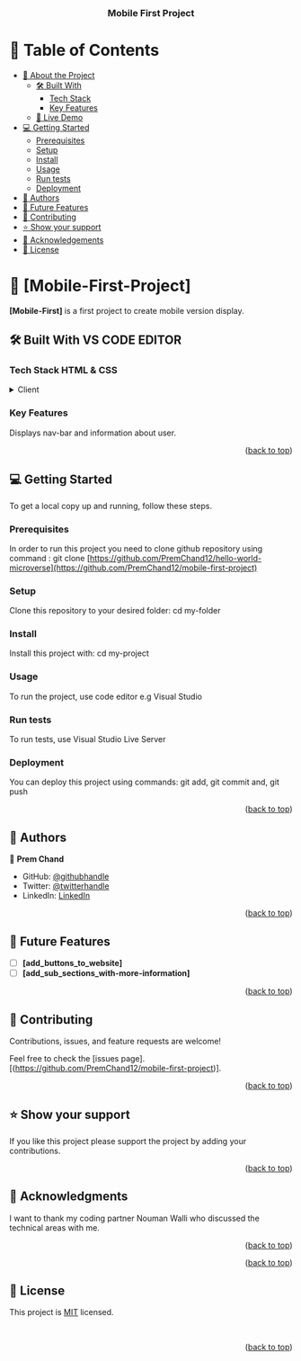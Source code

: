 <div align="center">
  
  <br/>

  <h3><b>Mobile First Project</b></h3>

</div>


# 📗 Table of Contents

- [📖 About the Project](#about-project)
  - [🛠 Built With](#built-with)
    - [Tech Stack](#tech-stack)
    - [Key Features](#key-features)
  - [🚀 Live Demo](#live-demo)
- [💻 Getting Started](#getting-started)
  - [Prerequisites](#prerequisites)
  - [Setup](#setup)
  - [Install](#install)
  - [Usage](#usage)
  - [Run tests](#run-tests)
  - [Deployment](#deployment)
- [👥 Authors](#authors)
- [🔭 Future Features](#future-features)
- [🤝 Contributing](#contributing)
- [⭐️ Show your support](#support)
- [🙏 Acknowledgements](#acknowledgements)
- [📝 License](#license)


# 📖 [Mobile-First-Project] <a name="about-project"></a>

**[Mobile-First]** is a first project to create mobile version display.

## 🛠 Built With <a name="built-with">VS CODE EDITOR</a>

### Tech Stack <a name="tech-stack">HTML & CSS</a> 
  <details>
    <summary>Client</summary>
    <ul>
      <li>HTML</li>
      <li>CSS</li>
    </ul>
  </details>

### Key Features <a name="key-features"></a> 

Displays nav-bar and information about user.

<p align="right">(<a href="#readme-top">back to top</a>)</p>


## 💻 Getting Started <a name="getting-started"></a>

To get a local copy up and running, follow these steps.

### Prerequisites

In order to run this project you need to clone github repository using command : git clone [https://github.com/PremChand12/hello-world-microverse](https://github.com/PremChand12/mobile-first-project)

### Setup

Clone this repository to your desired folder: cd my-folder

### Install

Install this project with: cd my-project

### Usage

To run the project, use code editor e.g Visual Studio

### Run tests

To run tests, use Visual Studio Live Server

### Deployment

You can deploy this project using commands:
git add,
git commit and,
git push

<p align="right">(<a href="#readme-top">back to top</a>)</p>


## 👥 Authors <a name="authors"></a>

👤 **Prem Chand**

- GitHub: [@githubhandle](https://github.com/PremChand12)
- Twitter: [@twitterhandle](https://twitter.com/Chandu1111112)
- LinkedIn: [LinkedIn](https://www.linkedin.com/in/prem-chand-maddati-15a69a1a8/)

<p align="right">(<a href="#readme-top">back to top</a>)</p>

## 🔭 Future Features <a name="future-features"></a>

- [ ] **[add_buttons_to_website]**
- [ ] **[add_sub_sections_with-more-information]**

<p align="right">(<a href="#readme-top">back to top</a>)</p>

## 🤝 Contributing <a name="contributing"></a>

Contributions, issues, and feature requests are welcome!

Feel free to check the [issues page].[(https://github.com/PremChand12/mobile-first-project)].

<p align="right">(<a href="#readme-top">back to top</a>)</p>


## ⭐️ Show your support <a name="support"></a>

If you like this project please support the project by adding your contributions.

<p align="right">(<a href="#readme-top">back to top</a>)</p>

## 🙏 Acknowledgments <a name="acknowledgements"></a>

I want to thank my coding partner Nouman Walli who discussed the technical areas with me.

<p align="right">(<a href="#readme-top">back to top</a>)</p>

<p align="right">(<a href="#readme-top">back to top</a>)</p>

## 📝 License <a name="license"></a>
  
This project is [MIT](MIT.md) licensed.

<br />

<p align="right">(<a href="#readme-top">back to top</a>)</p>
